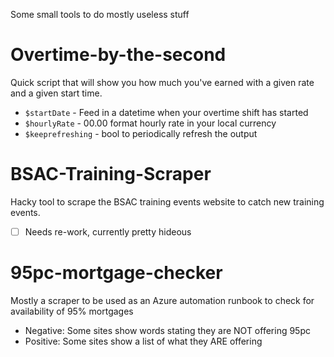 Some small tools to do mostly useless stuff

# Overtime-by-the-second

Quick script that will show you how much you've earned with a given rate and a given start time.

- `$startDate` - Feed in a datetime when your overtime shift has started
- `$hourlyRate` - 00.00 format hourly rate in your local currency
- `$keeprefreshing` - bool to periodically refresh the output

# BSAC-Training-Scraper

Hacky tool to scrape the BSAC training events website to catch new training events.
- [ ] Needs re-work, currently pretty hideous

# 95pc-mortgage-checker

Mostly a scraper to be used as an Azure automation runbook to check for availability of 95% mortgages

- Negative: Some sites show words stating they are NOT offering 95pc
- Positive: Some sites show a list of what they ARE offering
